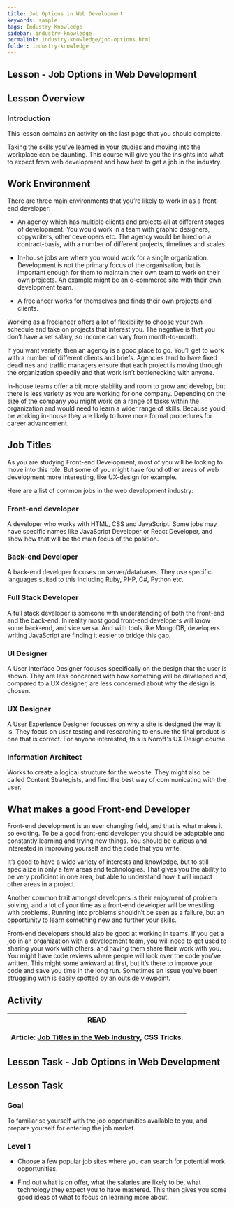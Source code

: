 ```yaml
---
title: Job Options in Web Development
keywords: sample
tags: Industry Knowledge
sidebar: industry-knowledge
permalink: industry-knowledge/job-options.html
folder: industry-knowledge
---
```

## Lesson - Job Options in Web Development 

## Lesson Overview 

### Introduction 

This lesson contains an activity on the last page that you should complete. 
 
Taking the skills you’ve learned in your studies and moving into the workplace can be daunting. This course will give you the insights into what to expect from web development and how best to get a job in the industry. 

## Work Environment 

There are three main environments that you’re likely to work in as a front-end developer: 

-  An agency which has multiple clients and projects all at different stages of development. You would work in a team with graphic designers, copywriters, other developers etc. The agency would be hired on a contract-basis, with a number of different projects, timelines and scales. 

- In-house jobs are where you would work for a single organization. Development is not the primary focus of the organisation, but is important enough for them to maintain their own team to work on their own projects. An example might be an e-commerce site with their own development team. 

- A freelancer works for themselves and finds their own projects and clients. 

Working as a freelancer offers a lot of flexibility to choose your own schedule and take on projects that interest you. The negative is that you don’t have a set salary, so income can vary from month-to-month. 
 
If you want variety, then an agency is a good place to go. You’ll get to work with a number of different clients and briefs. Agencies tend to have fixed deadlines and traffic managers ensure that each project is moving through the organization speedily and that work isn’t bottlenecking with anyone. 
 
In-house teams offer a bit more stability and room to grow and develop, but there is less variety as you are working for one company. Depending on the size of the company you might work on a range of tasks within the organization and would need to learn a wider range of skills. Because you’d be working in-house they are likely to have more formal procedures for career advancement. 

## Job Titles 

As you are studying Front-end Development, most of you will be looking to move into this role. But some of you might have found other areas of web development more interesting, like UX-design for example. 
 
Here are a list of common jobs in the web development industry: 

### Front-end developer 

A developer who works with HTML, CSS and JavaScript. Some jobs may have specific names like JavaScript Developer or React Developer, and show how that will be the main focus of the position. 

### Back-end Developer 

A back-end developer focuses on server/databases. They use specific languages suited to this including Ruby, PHP, C#, Python etc. 

### Full Stack Developer 

A full stack developer is someone with understanding of both the front-end and the back-end. In reality most good front-end developers will know some back-end, and vice versa. And with tools like MongoDB, developers writing JavaScript are finding it easier to bridge this gap. 

### UI Designer 

A User Interface Designer focuses specifically on the design that the user is shown. They are less concerned with how something will be developed and, compared to a UX designer, are less concerned about why the design is chosen. 

### UX Designer 

A User Experience Designer focusses on why a site is designed the way it is. They focus on user testing and researching to ensure the final product is one that is correct. For anyone interested, this is Noroff's UX Design course. 

### Information Architect 

Works to create a logical structure for the website. They might also be called Content Strategists, and find the best way of communicating with the user. 

## What makes a good Front-end Developer 

Front-end development is an ever changing field, and that is what makes it so exciting. To be a good front-end developer you should be adaptable and constantly learning and trying new things. You should be curious and interested in improving yourself and the code that you write. 
 
It’s good to have a wide variety of interests and knowledge, but to still specialize in only a few areas and technologies. That gives you the ability to be very proficient in one area, but able to understand how it will impact other areas in a project. 
 
Another common trait amongst developers is their enjoyment of problem solving, and a lot of your time as a front-end developer will be wrestling with problems. Running into problems shouldn’t be seen as a failure, but an opportunity to learn something new and further your skills. 
 
Front-end developers should also be good at working in teams. If you get a job in an organization with a development team, you will need to get used to sharing your work with others, and having them share their work with you. You might have code reviews where people will look over the code you’ve written. This might some awkward at first, but it’s there to improve your code and save you time in the long run. Sometimes an issue you’ve been struggling with is easily spotted by an outside viewpoint. 

## Activity 

| READ<br><br>Article: [Job Titles in the Web Industry](https://css-tricks.com/job-titles-in-the-web-industry/), CSS Tricks. |
| :-: |

## Lesson Task - Job Options in Web Development 

## Lesson Task 

### Goal 

To familiarise yourself with the job opportunities available to you, and prepare yourself for entering the job market. 

### Level 1 

- Choose a few popular job sites where you can search for potential work opportunities. 

- Find out what is on offer, what the salaries are likely to be, what technology they expect you to have mastered. This then gives you some good ideas of what to focus on learning more about. 